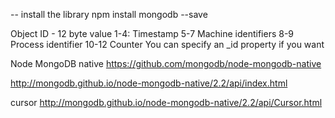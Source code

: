 -- install the library
npm install mongodb --save


Object ID - 12 byte value
1-4:	Timestamp
5-7	Machine identifiers
8-9	Process identifier
10-12	Counter
You can specify an _id property if you want


Node MongoDB native
https://github.com/mongodb/node-mongodb-native

http://mongodb.github.io/node-mongodb-native/2.2/api/index.html

cursor
http://mongodb.github.io/node-mongodb-native/2.2/api/Cursor.html
